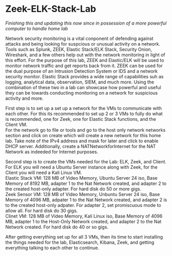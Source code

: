 # Zeek-ELK-Stack-Lab

*Finishing this and updating this now since in possession of a more powerful computer to handle home lab*  

Network security monitoring is a vital conponent of defending against attacks and being looking for suspcious or unusual activity on a network. Tools such as Splunk, ZEEK, Elastic Stack/ELK Stack, Security Onion, Wireshark, and a few others help out with the network monitoring in light of this effort. For the purpose of this lab, ZEEK and Elastic/ELK will be used to monitor network traffic and get reports back from it. ZEEK can be used for the dual purpose of an Intrusion Detection System or IDS and a network security monitor. Elastic Stack provides a wide range of capabilities suh as logging, analytical data, observation, SIEM, and much more. Using the combination of these two in a lab can showcase how powerful and useful they can be towards conducting monitoring on a network for suspicious activity and more.

First step is to set up a set up a network for the VMs to communicate with each other. For this its recommended to set up 2 or 3 VMs to fully do what is recommended, one for Zeek, one for Elastic Stack functions, and the Client VM.  
For the network go to file or tools and go to the host only network networks section and click on create which will create a new network for this home lab. Take note of the IPv4 address and mask for later and click to enable DHCP server. Additionally, create a NATNetworkforInternet for the NAT Network as indeeded for Internet purposes.  

Second step is to create the VMs needed for the Lab: ELK, Zeek, and Client. For ELK you will need a Ubuntu Server instance along with Zeek, for the Client you will need a Kali Linux VM.  
Elastic Stack VM: 128 MB of Video Memory, Ubuntu Server 24 iso, Base Memory of 8192 MB, adapter 1 to the Nat Network created, and adapter 2 to the created host-only adapter. For hard disk do 50 or more gigs.  
Zeek Sensor VM: 128 MB of Video Memory, Unbuntu Server 24 iso, Base Memory of 4096 MB, adpater 1 to the Nat Network created, and adapter 2 is to the created host-only adpater. For adapter 2, set promiscuous mode to allow all. For hard disk do 30 gigs.  
Clinet VM: 128 MB of Video Memory, Kali Linux iso, Base Memory of 4096 MB, adapter 1 to the Host-Only Network created, and adapter 2 to the Nat Network created. For hard disk do 40 or so gigs.  

After getting everything set up for all 3 VMs, then its time to start installing the things needed for the lab, Elasticsearch, Kibana, Zeek, and getting everything talking to each other to continue.  

